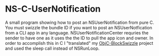# NS-C-UserNotification
A small program showing how to post an NSUserNotification from pure C.  You must swizzle the bundle ID if you want to post an NSUserNotfication from a CLI app in any language.  NSUserNotificationCenter requries the sender to have one as it uses the the ID to pull the app icon and owner.  In order to accomplish this in C I "translated" my [ObjC-BlockSwizzle](https://github.com/jslegendre/ObjC-BlockSwizzle) project and used the sleep call instead of NSRunLoop.
